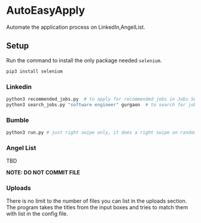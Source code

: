 # AutoEasyApply
Automate the application process on LinkedIn,AngelList.


## Setup 

Run the command to install the only package needed `selenium`.
```bash
pip3 install selenium
```

### Linkedin
```python
python3 recommended_jobs.py  # to apply for recommended jobs in Jobs Section
python3 search_jobs.py "software engineer" gurgaon  # to search for jobs per location
```

### Bumble
```python
python3 run.py # just right swipe only, it does a right swipe on random time, 3 secs to 13 secs.
```

### Angel List
TBD


__NOTE: DO NOT COMMIT FILE__

### Uploads

There is no limit to the number of files you can list in the uploads section. 
The program takes the titles from the input boxes and tries to match them with 
list in the config file.


